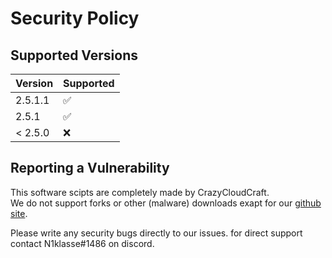 # Security Policy

## Supported Versions

| Version | Supported          |
| ------- | ------------------ |
| 2.5.1.1   | :white_check_mark: |
| 2.5.1   | :white_check_mark: |
| < 2.5.0   | :x:                |

## Reporting a Vulnerability

This software scipts are completely made by CrazyCloudCraft.  
We do not support forks or other (malware) downloads exapt for our [github site](https://github.com/CrazyCloudCraft/minecraft-bashs/). 
  
Please write any security bugs directly to our issues.
for direct support contact N1klasse#1486 on discord.
